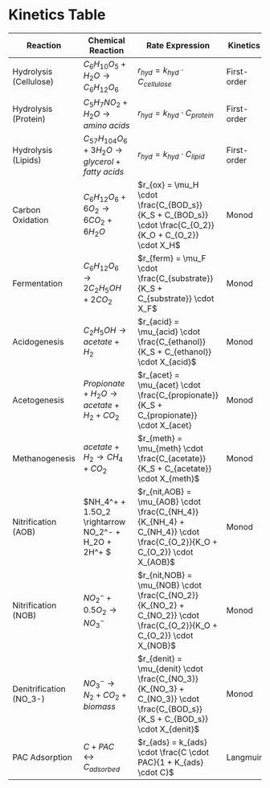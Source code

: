 # Kinetics Table
| **Reaction** | **Chemical Reaction** | **Rate Expression** | **Kinetics** | **Temperature Correlation** | **Reference** |
|---|---|---|---|---|---|
| Hydrolysis (Cellulose) | $C_6H_{10}O_5 + H_2O \rightarrow C_6H_{12}O_6$ | $r_{hyd} = k_{hyd} \cdot C_{cellulose}$| First-order |$k_{hyd,T} = k_{hyd,20} \cdot \theta_{hyd}^{(T - 20)}$| Batstone et al. (2002) |
| Hydrolysis (Protein) | $C_{5}H_{7}NO_{2} + H_2O \rightarrow amino\ acids$ | $r_{hyd} = k_{hyd} \cdot C_{protein}$| First-order |  $k_{hyd,T} = k_{hyd,20} \cdot \theta_{hyd}^{(T - 20)}$ | Angelidaki & Sanders (2004) |
| Hydrolysis (Lipids) |  $C_{57}H_{104}O_{6} + 3H_2O \rightarrow glycerol + fatty\ acids$ |  $r_{hyd} = k_{hyd} \cdot C_{lipid}$ | First-order |  $k_{hyd,T} = k_{hyd,20} \cdot \theta_{hyd}^{(T - 20)}$ | Batstone et al. (2002) |
| Carbon Oxidation | $C_6H_{12}O_6 + 6O_2 \rightarrow 6CO_2 + 6H_2O$ | $r_{ox} = \mu_H \cdot \frac{C_{BOD_s}}{K_S + C_{BOD_s}} \cdot \frac{C_{O_2}}{K_O + C_{O_2}} \cdot X_H$ | Monod | $\mu_{H,T} = \mu_{H,20} \cdot \theta_{H}^{(T-20)}$ | Henze et al. (2000) |
| Fermentation | $C_6H_{12}O_6 \rightarrow 2C_2H_5OH + 2CO_2$ | $r_{ferm} = \mu_F \cdot \frac{C_{substrate}}{K_S + C_{substrate}} \cdot X_F$ | Monod | $\mu_{F,T} = \mu_{F,20} \cdot \theta_{F}^{(T-20)}$ | Batstone et al. (2002) |
| Acidogenesis | $C_2H_5OH \rightarrow acetate + H_2$ | $r_{acid} = \mu_{acid} \cdot \frac{C_{ethanol}}{K_S + C_{ethanol}} \cdot X_{acid}$ | Monod | $\mu_{acid,T} = \mu_{acid,20} \cdot \theta_{acid}^{(T-20)}$ | Batstone et al. (2002) |
| Acetogenesis | $Propionate + H_2O \rightarrow acetate + H_2 + CO_2$ | $r_{acet} = \mu_{acet} \cdot \frac{C_{propionate}}{K_S + C_{propionate}} \cdot X_{acet} | Monod | \mu_{acet,T} = \mu_{acet,20} \cdot \theta_{acet}^{(T-20)}$ | Batstone et al. (2002) |
| Methanogenesis | $acetate + H_2 \rightarrow CH_4 + CO_2$ | $r_{meth} = \mu_{meth} \cdot \frac{C_{acetate}}{K_S + C_{acetate}} \cdot X_{meth}$ | Monod | $\mu_{meth,T} = \mu_{meth,20} \cdot \theta_{meth}^{(T-20)}$ | Batstone et al. (2002) |
| Nitrification (AOB) | $NH_4^+ + 1.5O_2 \rightarrow NO_2^- + H_2O + 2H^+ $| $r_{nit,AOB} = \mu_{AOB} \cdot \frac{C_{NH_4}}{K_{NH_4} + C_{NH_4}} \cdot \frac{C_{O_2}}{K_O + C_{O_2}} \cdot X_{AOB}$ | Monod | $\mu_{AOB,T} = \mu_{AOB,20} \cdot \theta_{AOB}^{(T-20)}$ | Henze et al. (2000) |
| Nitrification (NOB) | $NO_2^- + 0.5O_2 \rightarrow NO_3^-$ | $r_{nit,NOB} = \mu_{NOB} \cdot \frac{C_{NO_2}}{K_{NO_2} + C_{NO_2}} \cdot \frac{C_{O_2}}{K_O + C_{O_2}} \cdot X_{NOB}$ | Monod | \mu_{NOB,T} = \mu_{NOB,20} \cdot \theta_{NOB}^{(T-20)} | Henze et al. (2000) |
| Denitrification (NO_3-) | $NO_3^- \rightarrow N_2 + CO_2 + biomass$ | $r_{denit} = \mu_{denit} \cdot \frac{C_{NO_3}}{K_{NO_3} + C_{NO_3}} \cdot \frac{C_{BOD_s}}{K_S + C_{BOD_s}} \cdot X_{denit}$ | Monod | \mu_{denit,T} = \mu_{denit,20} \cdot \theta_{denit}^{(T-20)} | Henze et al. (2000) |
| PAC Adsorption | $C + PAC \leftrightarrow C_{adsorbed}$ | $r_{ads} = k_{ads} \cdot \frac{C \cdot PAC}{1 + K_{ads} \cdot C}$ | Langmuir | $k_{ads,T} = k_{ads,20} \cdot \theta_{ads}^{(T-20)}$ | Kuo et al. (2012) |

